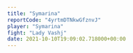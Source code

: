 ```yaml
---
title: "Symarina"
reportCode: "4yrtmDTNkwGfznvJ"
player: "Symarina"
fight: "Lady Vashj"
date: 2021-10-10T19:09:02.718000+00:00
---
```


